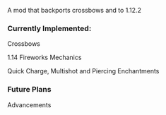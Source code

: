 A mod that backports crossbows and to 1.12.2

### Currently Implemented:
Crossbows

1.14 Fireworks Mechanics

Quick Charge, Multishot and Piercing Enchantments

### Future Plans

Advancements
